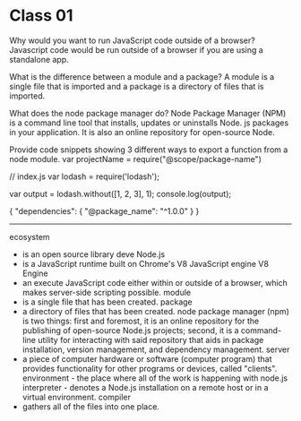 # Class 01

Why would you want to run JavaScript code outside of a browser? 
  Javascript code would be run outside of a browser if you are using a standalone app.

What is the difference between a module and a package? 
  A module is a single file that is imported and a package is a directory of files that is imported.

What does the node package manager do? 
  Node Package Manager (NPM) is a command line tool that installs, updates or uninstalls Node. js packages in your application. It is also an online repository for open-source Node.

Provide code snippets showing 3 different ways to export a function from a node module. 
  var projectName = require("@scope/package-name")

  // index.js var lodash = require('lodash');

  var output = lodash.without([1, 2, 3], 1); console.log(output);

  { "dependencies": { "@package_name": "^1.0.0" } }

---

ecosystem 
  - is an open source library deve 
Node.js 
  -  is a JavaScript runtime built on Chrome's V8 JavaScript engine 
V8 Engine 
  - an execute JavaScript code either within or outside of a browser, which makes server-side scripting possible. 
module 
  - is a single file that has been created. 
package 
  - a directory of files that has been created. node package manager (npm) is two things: first and foremost, it is an online repository for the publishing of open-source Node.js projects; second, it is a command-line utility for interacting with said repository that aids in package installation, version management, and dependency management. 
server 
  - a piece of computer hardware or software (computer program) that provides functionality for other programs or devices, called "clients". environment - the place where all of the work is happening with node.js interpreter - denotes a Node.js installation on a remote host or in a virtual environment. 
compiler 
  - gathers all of the files into one place.

